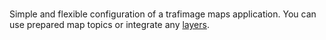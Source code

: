 #

Simple and flexible configuration of a trafimage maps application.
You can use prepared map topics or integrate any [layers](/docjs.html).
